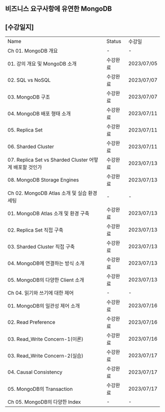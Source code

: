 ## 비즈니스 요구사항에 유연한 MongoDB

## [수강일지]
|                                                |        |            |
|------------------------------------------------|--------|------------|
| Name                                           | Status | 수강일        |
| Ch 01. MongoDB 개요                              | -      | -          |
| 01. 강의 개요 및 MongoDB 소개                         | 수강완료   | 2023/07/05 |
| 02. SQL vs NoSQL                               | 수강완료   | 2023/07/07 |
| 03. MongoDB 구조                                 | 수강완료   | 2023/07/07 |
| 04. MongoDB 배포 형태 소개                           | 수강완료   | 2023/07/11 |
| 05. Replica Set                                | 수강완료   | 2023/07/11 |
| 06. Sharded Cluster                            | 수강완료   | 2023/07/11 |
| 07. Replica Set vs Sharded Cluster 어떻게 배포할 것인가 | 수강완료   | 2023/07/13 |
| 08. MongoDB Storage Engines                    | 수강완료   | 2023/07/13 |
| Ch 02. MongoDB Atlas 소개 및 실습 환경 세팅             | -      | -          |
| 01. MongoDB Atlas 소개 및 환경 구축                   | 수강완료   | 2023/07/13 |
| 02. Replica Set 직접 구축                          | 수강완료   | 2023/07/13 |
| 03. Sharded Cluster 직접 구축                      | 수강완료   | 2023/07/13 |
| 04. MongoDB에 연결하는 방식 소개                        | 수강완료   | 2023/07/13 |
| 05. MongoDB의 다양한 Client 소개                     | 수강완료   | 2023/07/13 |
| Ch 04. 읽기와 쓰기에 대한 제어                           | -      | -          |
| 01. MongoDB의 일관성 제어 소개                         | 수강완료   | 2023/07/16 |
| 02. Read Preference                            | 수강완료   | 2023/07/16 |
| 03. Read_Write Concern-1(이론)                   | 수강완료   | 2023/07/16 |
| 03. Read_Write Concern-2(실습)                   | 수강완료   | 2023/07/17 |
| 04. Causal Consistency                         | 수강완료   | 2023/07/17 |
| 05. MongoDB의 Transaction                       | 수강완료   | 2023/07/17 |
| Ch 05. MongoDB의 다양한 Index                      | -      | -          |
